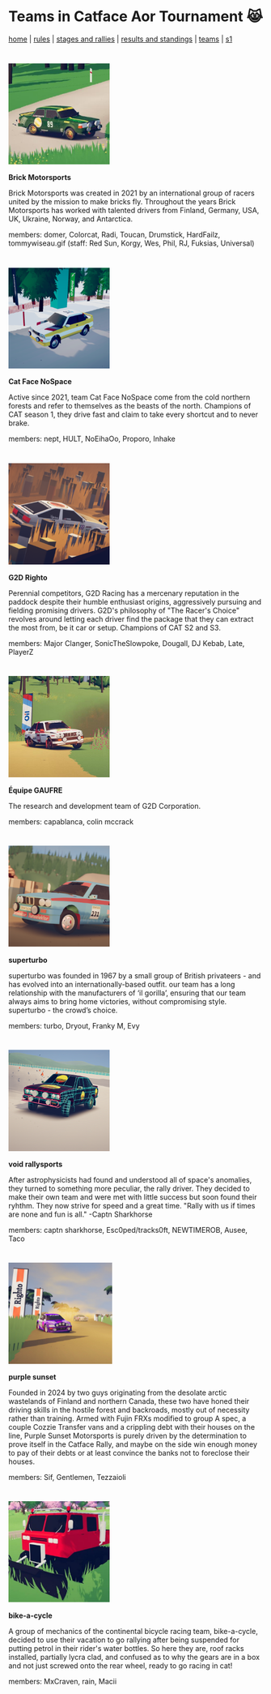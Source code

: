 # Teams in Catface Aor Tournament 😹

[home](index.md) | [rules](rules.md) | [stages and rallies](stages.md) | [results and standings](results.md) | [teams](teams.md) | [s1](s1/s1_index.md)

#

<img src="https://raw.githubusercontent.com/xlsrln/cat/main/images/teams/brick.png" alt="drawing" style="height:200px"/>

**Brick Motorsports**

Brick Motorsports was created in 2021 by an international group of racers united by the mission to make bricks fly. Throughout the years Brick Motorsports has worked with talented drivers from Finland, Germany, USA, UK, Ukraine, Norway, and Antarctica.

members: domer, Colorcat, Radi, Toucan, Drumstick, HardFailz, tommywiseau.gif (staff: Red Sun, Korgy, Wes, Phil, RJ, Fuksias, Universal)

#

<img src="https://raw.githubusercontent.com/xlsrln/cat/main/images/teams/catface.png" alt="drawing" style="height:200px"/>

**Cat Face NoSpace**

Active since 2021, team Cat Face NoSpace come from the cold northern forests and refer to themselves as the beasts of the north. Champions of CAT season 1, they drive fast and claim to take every shortcut and to never brake. 

members: nept, HULT, NoEihaOo, Proporo, Inhake

#

<img src="https://raw.githubusercontent.com/xlsrln/cat/main/images/teams/g2d.png" alt="drawing" style="height:200px"/>

**G2D Righto**

Perennial competitors, G2D Racing has a mercenary reputation in the paddock despite their humble enthusiast origins, aggressively pursuing and fielding promising drivers. G2D's philosophy of "The Racer's Choice" revolves around letting each driver find the package that they can extract the most from, be it car or setup. Champions of CAT S2 and S3.

members: Major Clanger, SonicTheSlowpoke, Dougall, DJ Kebab, Late, PlayerZ

#

<img src="https://raw.githubusercontent.com/xlsrln/cat/main/images/teams/g2d2.png" alt="drawing" style="height:200px"/>

**Équipe GAUFRE**

The research and development team of G2D Corporation.

members: capablanca, colin mccrack

#

<img src="https://raw.githubusercontent.com/xlsrln/cat/main/images/teams/superturbo.png" alt="drawing" style="height:200px"/>

**superturbo**

superturbo was founded in 1967 by a small group of British privateers - and has evolved into an internationally-based outfit. our team has a long relationship with the manufacturers of ‘il gorilla’, ensuring that our team always aims to bring home victories, without compromising style. superturbo - the crowd’s choice.

members: turbo, Dryout, Franky M, Evy


#

<img src="https://raw.githubusercontent.com/xlsrln/cat/main/images/teams/void.png" alt="drawing" style="height:200px"/>

**void rallysports**

After astrophysicists had found and understood all of space's anomalies, they turned to something more peculiar, the rally driver. 
They decided to make their own team and were met with little success but soon found their ryhthm. 
They now strive for speed and a great time.
"Rally with us if times are none and fun is all." -Captn Sharkhorse

members: captn sharkhorse, Esc0ped/tracks0ft, NEWTIMEROB, Ausee, Taco

#

<img src="https://raw.githubusercontent.com/xlsrln/cat/main/images/teams/purp%20sunset.png" alt="drawing" style="height:200px"/>

**purple sunset**

Founded in 2024 by two guys originating from the desolate arctic wastelands of Finland and northern Canada, these two have honed their driving skills in the hostile forest and backroads, mostly out of necessity rather than training. Armed with Fujin FRXs modified to group A spec, a couple Cozzie Transfer vans and a crippling debt with their houses on the line, Purple Sunset Motorsports is purely driven by the determination to prove itself in the Catface Rally, and maybe on the side win enough money to pay of their debts or at least convince the banks not to foreclose their houses.

members: Sif, Gentlemen, Tezzaioli

#


<img src="https://raw.githubusercontent.com/xlsrln/cat/main/images/teams/noot.png" alt="drawing" style="height:200px"/>

**bike-a-cycle**

A group of mechanics of the continental bicycle racing team, bike-a-cycle, decided to use their vacation to go rallying after being suspended for putting petrol in their rider's water bottles. So here they are, roof racks installed, partially lycra clad, and confused as to why the gears are in a box and not just screwed onto the rear wheel, ready to go racing in cat!

members: MxCraven, rain, Macii




